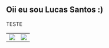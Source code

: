## Oii eu sou Lucas Santos :)
TESTE

<table border='0px'>
  <tr>
    <td>
        <img src='https://github-readme-stats.vercel.app/api?username=luscaBr2&show_icons=true&theme=transparent'>
    </td>
    <td>
      <img src='https://github-readme-stats.vercel.app/api/top-langs/?username=luscaBr2&layout=compact&theme=transparent'>
    </td>
  </tr>
</table>
